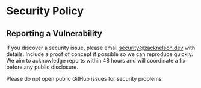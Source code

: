 # Security Policy

## Reporting a Vulnerability

If you discover a security issue, please email security@zacknelson.dev with details. Include a proof of concept if possible so we can reproduce quickly. We aim to acknowledge reports within 48 hours and will coordinate a fix before any public disclosure.

Please do not open public GitHub issues for security problems.
